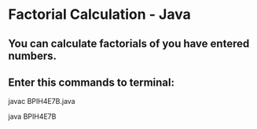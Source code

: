 # Factorial Calculation - Java

## You can calculate factorials of you have entered numbers.

## Enter this commands to terminal:

javac BPIH4E7B.java

java BPIH4E7B

